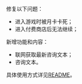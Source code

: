 修复以下问题：

- 进入游戏时被月卡卡死；
- 进入付费商店后无法继续；

新增功能和内容：

- 联网获取最新咨询文本；
- 咨询文本。

具体使用方式详见[README](https://github.com/Zebartin/autoxjs-scripts/blob/master/NIKKE/README.md)。
